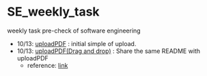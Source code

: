 # SE_weekly_task
weekly task pre-check of software engineering 
- 10/13: [uploadPDF](https://github.com/41171119H/SE_weekly_task/tree/main/uploadPDF) : initial simple of upload.
- 10/13: [uploadPDF(Drag and drop)](https://github.com/41171119H/SE_weekly_task/tree/main/uploadPDF(Drag%20and%20drop)) : Share the same README with uploadPDF
  - reference: [link](https://www.smashingmagazine.com/2018/01/drag-drop-file-uploader-vanilla-js/)
